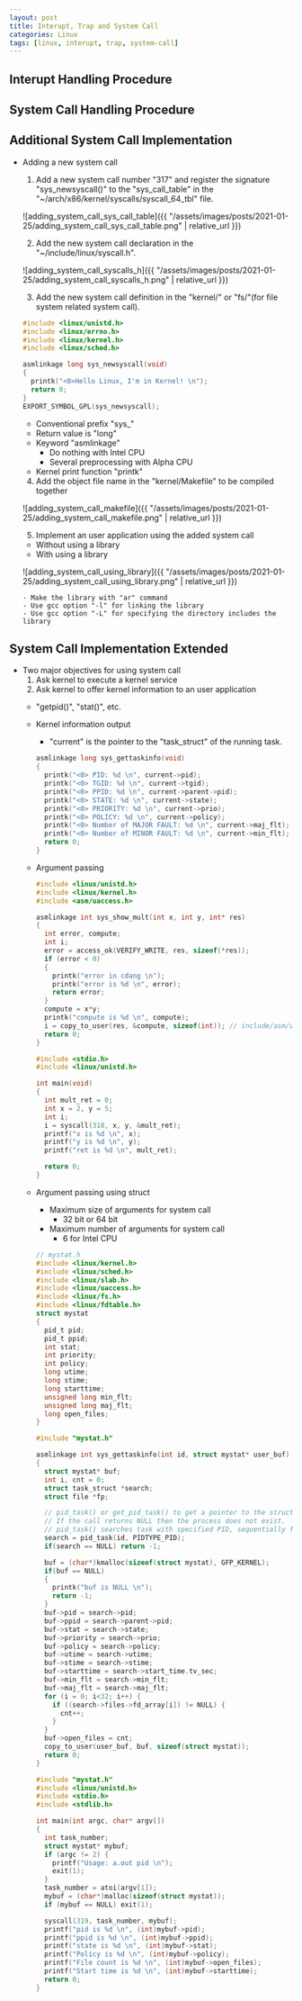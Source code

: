 ```yaml
---
layout: post
title: Interupt, Trap and System Call
categories: Linux
tags: [linux, interupt, trap, system-call]
---
```


## Interupt Handling Procedure

## System Call Handling Procedure

## Additional System Call Implementation

- Adding a new system call
  1. Add a new system call number "317" and register the signature "sys_newsyscall()" to the "sys_call_table" in the "~/arch/x86/kernel/syscalls/syscall_64_tbl" file.

  ![adding_system_call_sys_call_table]({{ "/assets/images/posts/2021-01-25/adding_system_call_sys_call_table.png" | relative_url }})

  2. Add the new system call declaration in the "~/include/linux/syscall.h".

  ![adding_system_call_syscalls_h]({{ "/assets/images/posts/2021-01-25/adding_system_call_syscalls_h.png" | relative_url }})

  3. Add the new system call definition in the "kernel/" or "fs/"(for file system related system call).

    ```c
    #include <linux/unistd.h>
    #include <linux/errno.h>
    #include <linux/kernel.h>
    #include <linux/sched.h>

    asmlinkage long sys_newsyscall(void)
    {
      printk("<0>Hello Linux, I'm in Kernel! \n");
      return 0;
    }
    EXPORT_SYMBOL_GPL(sys_newsyscall);
    ```

    - Conventional prefix "sys_"
    - Return value is "long"
    - Keyword "asmlinkage"
      - Do nothing with Intel CPU
      - Several preprocessing with Alpha CPU
    - Kernel print function "printk"

  4. Add the object file name in the "kernel/Makefile" to be compiled together

  ![adding_system_call_makefile]({{ "/assets/images/posts/2021-01-25/adding_system_call_makefile.png" | relative_url }})

  5. Implement an user application using the added system call
    - Without using a library
    - With using a library

    ![adding_system_call_using_library]({{ "/assets/images/posts/2021-01-25/adding_system_call_using_library.png" | relative_url }})

      - Make the library with "ar" command
      - Use gcc option "-l" for linking the library
      - Use gcc option "-L" for specifying the directory includes the library

## System Call Implementation Extended

- Two major objectives for using system call
  1. Ask kernel to execute a kernel service
  2. Ask kernel to offer kernel information to an user application
    - "getpid()", "stat()", etc.
    - Kernel information output
      - "current" is the pointer to the "task_struct" of the running task.

      ```c
      asmlinkage long sys_gettaskinfo(void)
      {
        printk("<0> PID: %d \n", current->pid);
        printk("<0> TGID: %d \n", current->tgid);
        printk("<0> PPID: %d \n", current->parent->pid);
        printk("<0> STATE: %d \n", current->state);
        printk("<0> PRIORITY: %d \n", current->prio);
        printk("<0> POLICY: %d \n", current->policy);
        printk("<0> Number of MAJOR FAULT: %d \n", current->maj_flt);
        printk("<0> Number of MINOR FAULT: %d \n", current->min_flt);
        return 0;
      }
      ```
    - Argument passing

      ```c
      #include <linux/unistd.h>
      #include <linux/kernel.h>
      #include <asm/uaccess.h>

      asmlinkage int sys_show_mult(int x, int y, int* res)
      {
        int error, compute;
        int i;
        error = access_ok(VERIFY_WRITE, res, sizeof(*res));
        if (error < 0)
        {
          printk("error in cdang \n");
          printk("error is %d \n", error);
          return error;
        }
        compute = x*y;
        printk("compute is %d \n", compute);
        i = copy_to_user(res, &compute, sizeof(int)); // include/asm/uaccess.h
        return 0;
      }
      ```

      ```c
      #include <stdio.h>
      #include <linux/unistd.h>

      int main(void)
      {
        int mult_ret = 0;
        int x = 2, y = 5;
        int i;
        i = syscall(318, x, y, &mult_ret);
        printf("x is %d \n", x);
        printf("y is %d \n", y);
        printf("ret is %d \n", mult_ret);

        return 0;
      }
      ```

    - Argument passing using struct
      - Maximum size of arguments for system call
        - 32 bit or 64 bit
      - Maximum number of arguments for system call
        - 6 for Intel CPU

      ```c
      // mystat.h
      #include <linux/kernel.h>
      #include <linux/sched.h>
      #include <linux/slab.h>
      #include <linux/uaccess.h>
      #include <linux/fs.h>
      #include <linux/fdtable.h>
      struct mystat
      {
        pid_t pid;
        pid_t ppid;
        int stat;
        int priority;
        int policy;
        long utime;
        long stime;
        long starttime;
        unsigned long min_flt;
        unsigned long maj_flt;
        long open_files;
      }
      ```

      ```c
      #include "mystat.h"

      asmlinkage int sys_gettaskinfo(int id, struct mystat* user_buf)
      {
        struct mystat* buf;
        int i, cnt = 0;
        struct task_struct *search;
        struct file *fp;

        // pid_task() or get_pid_task() to get a pointer to the struct task_struct of the process.
        // If the call returns NULL then the process does not exist.
        // pid_task() searches task with specified PID, sequentially from the init_task
        search = pid_task(id, PIDTYPE_PID);
        if(search == NULL) return -1;

        buf = (char*)kmalloc(sizeof(struct mystat), GFP_KERNEL);
        if(buf == NULL)
        {
          printk("buf is NULL \n");
          return -1;
        }
        buf->pid = search->pid;
        buf->ppid = search->parent->pid;
        buf->stat = search->state;
        buf->priority = search->prio;
        buf->policy = search->policy;
        buf->utime = search->utime;
        buf->stime = search->stime;
        buf->starttime = search->start_time.tv_sec;
        buf->min_flt = search->min_flt;
        buf->maj_flt = search->maj_flt;
        for (i = 0; i<32; i++) {
          if ((search->files->fd_array[i]) != NULL) {
            cnt++;
          }
        }
        buf->open_files = cnt;
        copy_to_user(user_buf, buf, sizeof(struct mystat));
        return 0;
      }
      ```


      ```c
      #include "mystat.h"
      #include <linux/unistd.h>
      #include <stdio.h>
      #include <stdlib.h>

      int main(int argc, char* argv[])
      {
        int task_number;
        struct mystat* mybuf;
        if (argc != 2) {
          printf("Usage: a.out pid \n");
          exit(1);
        }
        task_number = atoi(argv[1]);
        mybuf = (char*)malloc(sizeof(struct mystat));
        if (mybuf == NULL) exit(1);

        syscall(319, task_number, mybuf);
        printf("pid is %d \n", (int)mybuf->pid);
        printf("ppid is %d \n", (int)mybuf->ppid);
        printf("state is %d \n", (int)mybuf->stat);
        printf("Policy is %d \n", (int)mybuf->policy);
        printf("File count is %d \n", (int)mybuf->open_files);
        printf("Start time is %d \n", (int)mybuf->starttime);
        return 0;
      }
      ```
